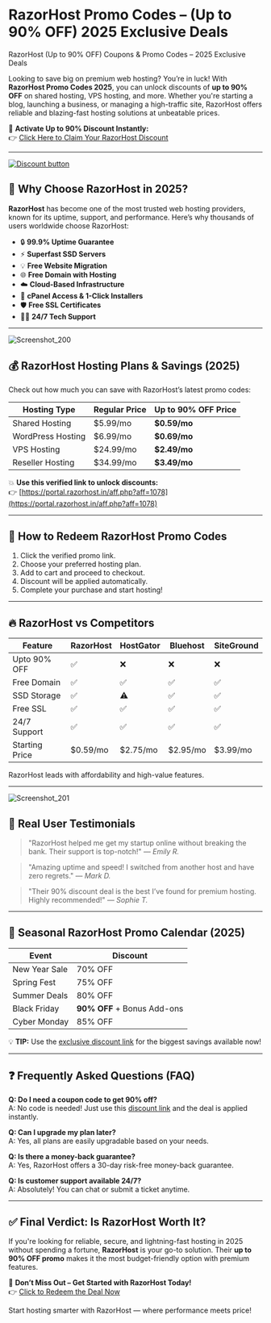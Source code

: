 # RazorHost Promo Codes –  (Up to 90% OFF) 2025 Exclusive Deals
RazorHost (Up to 90% OFF) Coupons & Promo Codes – 2025 Exclusive Deals

Looking to save big on premium web hosting? You’re in luck! With **RazorHost Promo Codes 2025**, you can unlock discounts of **up to 90% OFF** on shared hosting, VPS hosting, and more. Whether you're starting a blog, launching a business, or managing a high-traffic site, RazorHost offers reliable and blazing-fast hosting solutions at unbeatable prices.

🎯 **Activate Up to 90% Discount Instantly:**  
👉 [Click Here to Claim Your RazorHost Discount](https://portal.razorhost.in/aff.php?aff=1078)

---
[![Discount button](https://github.com/user-attachments/assets/e5cb2122-5258-4331-bbff-048ba1ae5555)](https://portal.razorhost.in/aff.php?aff=1078)


## 🚀 Why Choose RazorHost in 2025?

**RazorHost** has become one of the most trusted web hosting providers, known for its uptime, support, and performance. Here’s why thousands of users worldwide choose RazorHost:

- 🔒 **99.9% Uptime Guarantee**
- ⚡ **Superfast SSD Servers**
- 💡 **Free Website Migration**
- 🌐 **Free Domain with Hosting**
- ☁️ **Cloud-Based Infrastructure**
- 🔧 **cPanel Access & 1-Click Installers**
- 🛡️ **Free SSL Certificates**
- 🧑‍💻 **24/7 Tech Support**

---

![Screenshot_200](https://github.com/user-attachments/assets/fe0533f2-4208-4d05-b9ca-87f31656f5a7)

## 💰 RazorHost Hosting Plans & Savings (2025)

Check out how much you can save with RazorHost’s latest promo codes:

| Hosting Type | Regular Price | Up to 90% OFF Price |
|--------------|----------------|----------------------|
| Shared Hosting | $5.99/mo | **$0.59/mo** |
| WordPress Hosting | $6.99/mo | **$0.69/mo** |
| VPS Hosting | $24.99/mo | **$2.49/mo** |
| Reseller Hosting | $34.99/mo | **$3.49/mo** |

💥 **Use this verified link to unlock discounts:**  
👉 [https://portal.razorhost.in/aff.php?aff=1078](https://portal.razorhost.in/aff.php?aff=1078)

---

## 📝 How to Redeem RazorHost Promo Codes

1. Click the verified promo link.
2. Choose your preferred hosting plan.
3. Add to cart and proceed to checkout.
4. Discount will be applied automatically.
5. Complete your purchase and start hosting!

---

## 🔥 RazorHost vs Competitors

| Feature | RazorHost | HostGator | Bluehost | SiteGround |
|--------|-----------|-----------|----------|------------|
| Upto 90% OFF | ✅ | ❌ | ❌ | ❌ |
| Free Domain | ✅ | ✅ | ✅ | ✅ |
| SSD Storage | ✅ | ⚠️ | ✅ | ✅ |
| Free SSL | ✅ | ✅ | ✅ | ✅ |
| 24/7 Support | ✅ | ✅ | ✅ | ✅ |
| Starting Price | $0.59/mo | $2.75/mo | $2.95/mo | $3.99/mo |

RazorHost leads with affordability and high-value features.

---
![Screenshot_201](https://github.com/user-attachments/assets/1f5eef50-1657-45e2-b15b-f4a2ddaa0f9a)

## 📣 Real User Testimonials

> "RazorHost helped me get my startup online without breaking the bank. Their support is top-notch!" — *Emily R.*

> "Amazing uptime and speed! I switched from another host and have zero regrets." — *Mark D.*

> "Their 90% discount deal is the best I’ve found for premium hosting. Highly recommended!" — *Sophie T.*

---

## 📆 Seasonal RazorHost Promo Calendar (2025)

| Event | Discount |
|-------|----------|
| New Year Sale | 70% OFF |
| Spring Fest | 75% OFF |
| Summer Deals | 80% OFF |
| Black Friday | **90% OFF** + Bonus Add-ons |
| Cyber Monday | 85% OFF |

💡 **TIP:** Use the [exclusive discount link](https://portal.razorhost.in/aff.php?aff=1078) for the biggest savings available now!

---

## ❓ Frequently Asked Questions (FAQ)

**Q: Do I need a coupon code to get 90% off?**  
A: No code is needed! Just use this [discount link](https://portal.razorhost.in/aff.php?aff=1078) and the deal is applied instantly.

**Q: Can I upgrade my plan later?**  
A: Yes, all plans are easily upgradable based on your needs.

**Q: Is there a money-back guarantee?**  
A: Yes, RazorHost offers a 30-day risk-free money-back guarantee.

**Q: Is customer support available 24/7?**  
A: Absolutely! You can chat or submit a ticket anytime.

---

## ✅ Final Verdict: Is RazorHost Worth It?

If you're looking for reliable, secure, and lightning-fast hosting in 2025 without spending a fortune, **RazorHost** is your go-to solution. Their **up to 90% OFF promo** makes it the most budget-friendly option with premium features.

🎯 **Don’t Miss Out – Get Started with RazorHost Today!**  
👉 [Click to Redeem the Deal Now](https://portal.razorhost.in/aff.php?aff=1078)

Start hosting smarter with RazorHost — where performance meets price!

